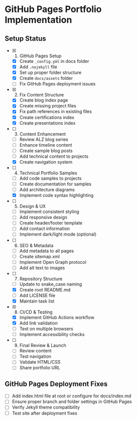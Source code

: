# GitHub Pages Portfolio Implementation

## Setup Status
- [x] 1. GitHub Pages Setup
  - [x] Create `_config.yml` in docs folder
  - [x] Add `.nojekyll` file 
  - [x] Set up proper folder structure
  - [x] Create `docs/assets` folder
  - [ ] Fix GitHub Pages deployment issues

- [x] 2. Fix Content Structure
  - [x] Create blog index page
  - [x] Create missing project files
  - [x] Fix path references in existing files
  - [x] Create certifications index
  - [x] Create presentations index

- [ ] 3. Content Enhancement
  - [ ] Review ALZ blog series
  - [ ] Enhance timeline content
  - [ ] Create sample blog posts
  - [ ] Add technical content to projects
  - [x] Create navigation system

- [ ] 4. Technical Portfolio Samples
  - [ ] Add code samples to projects
  - [ ] Create documentation for samples
  - [ ] Add architecture diagrams
  - [x] Implement code syntax highlighting

- [ ] 5. Design & UX
  - [ ] Implement consistent styling
  - [ ] Add responsive design
  - [ ] Create header/footer template
  - [ ] Add contact information
  - [ ] Implement dark/light mode (optional)

- [ ] 6. SEO & Metadata
  - [ ] Add metadata to all pages
  - [ ] Create sitemap.xml
  - [ ] Implement Open Graph protocol
  - [ ] Add alt text to images

- [ ] 7. Repository Structure
  - [ ] Update to snake_case naming
  - [x] Create root README.md
  - [ ] Add LICENSE file
  - [x] Maintain task list

- [x] 8. CI/CD & Testing
  - [x] Implement GitHub Actions workflow
  - [x] Add link validation
  - [ ] Test on multiple browsers
  - [ ] Implement accessibility checks

- [ ] 9. Final Review & Launch
  - [ ] Review content
  - [ ] Test navigation
  - [ ] Validate HTML/CSS
  - [ ] Share portfolio URL

## GitHub Pages Deployment Fixes
- [ ] Add index.html file at root or configure for docs/index.md
- [ ] Ensure proper branch and folder settings in GitHub Pages
- [ ] Verify Jekyll theme compatibility
- [ ] Test site after deployment fixes 